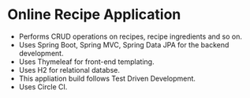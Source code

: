 # Online Recipe Application
* Performs CRUD operations on recipes, recipe ingredients and so on.
* Uses Spring Boot, Spring MVC, Spring Data JPA for the backend development.
* Uses Thymeleaf for front-end templating.
* Uses H2 for relational databse.
* This appliation build follows Test Driven Development. 
* Uses Circle CI.
